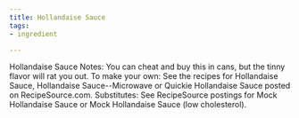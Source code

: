 ```yaml
---
title: Hollandaise Sauce
tags:
- ingredient

---
```

Hollandaise Sauce Notes: You can cheat and buy this in cans, but the tinny flavor will rat you out. To make your own: See the recipes for Hollandaise Sauce, Hollandaise Sauce--Microwave or Quickie Hollandaise Sauce posted on RecipeSource.com. Substitutes: See RecipeSource postings for Mock Hollandaise Sauce or Mock Hollandaise Sauce (low cholesterol).
